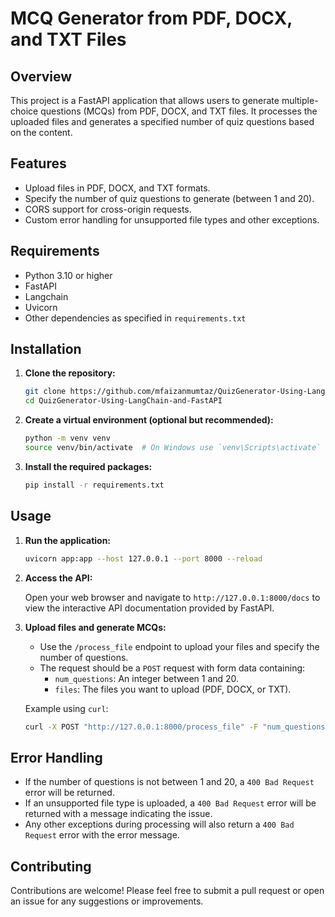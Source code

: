 # MCQ Generator from PDF, DOCX, and TXT Files

## Overview

This project is a FastAPI application that allows users to generate multiple-choice questions (MCQs) from PDF, DOCX, and TXT files. It processes the uploaded files and generates a specified number of quiz questions based on the content.

## Features

- Upload files in PDF, DOCX, and TXT formats.
- Specify the number of quiz questions to generate (between 1 and 20).
- CORS support for cross-origin requests.
- Custom error handling for unsupported file types and other exceptions.

## Requirements

- Python 3.10 or higher
- FastAPI
- Langchain
- Uvicorn
- Other dependencies as specified in `requirements.txt`

## Installation

1. **Clone the repository:**

   ```bash
   git clone https://github.com/mfaizanmumtaz/QuizGenerator-Using-LangChain-and-FastAPI.git
   cd QuizGenerator-Using-LangChain-and-FastAPI
   ```

2. **Create a virtual environment (optional but recommended):**

   ```bash
   python -m venv venv
   source venv/bin/activate  # On Windows use `venv\Scripts\activate`
   ```

3. **Install the required packages:**

   ```bash
   pip install -r requirements.txt
   ```

## Usage

1. **Run the application:**

   ```bash
   uvicorn app:app --host 127.0.0.1 --port 8000 --reload
   ```

2. **Access the API:**

   Open your web browser and navigate to `http://127.0.0.1:8000/docs` to view the interactive API documentation provided by FastAPI.

3. **Upload files and generate MCQs:**

   - Use the `/process_file` endpoint to upload your files and specify the number of questions.
   - The request should be a `POST` request with form data containing:
     - `num_questions`: An integer between 1 and 20.
     - `files`: The files you want to upload (PDF, DOCX, or TXT).

   Example using `curl`:

   ```bash
   curl -X POST "http://127.0.0.1:8000/process_file" -F "num_questions=5" -F "files=@path/to/your/file.pdf"
   ```

## Error Handling

- If the number of questions is not between 1 and 20, a `400 Bad Request` error will be returned.
- If an unsupported file type is uploaded, a `400 Bad Request` error will be returned with a message indicating the issue.
- Any other exceptions during processing will also return a `400 Bad Request` error with the error message.

## Contributing

Contributions are welcome! Please feel free to submit a pull request or open an issue for any suggestions or improvements.
